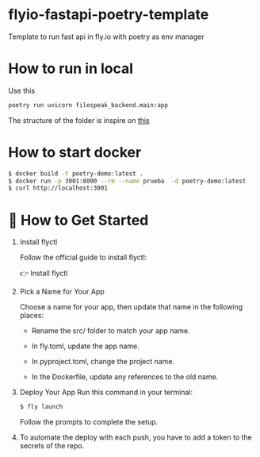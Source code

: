 # flyio-fastapi-poetry-template
Template to run fast api in fly.io with poetry as env manager 


# How to run in local

Use this
```sh
poetry run uvicorn filespeak_backend.main:app     
```

The structure of the folder is inspire on [this](https://fastapi.tiangolo.com/tutorial/bigger-applications/)



# How to start docker

```sh
$ docker build -t poetry-demo:latest .   
$ docker run -p 3001:8000 --rm --name prueba  -d poetry-demo:latest
$ curl http://localhost:3001 
```

# 🚀 How to Get Started
1. Install flyctl
    
    Follow the official guide to install flyctl:
    
    👉 Install flyctl

2. Pick a Name for Your App
    
    Choose a name for your app, then update that name in the following places:

    - Rename the src/ folder to match your app name.

    - In fly.toml, update the app name.

    - In pyproject.toml, change the project name.

    - In the Dockerfile, update any references to the old name.

3. Deploy Your App
    Run this command in your terminal:

    ```sh
    $ fly launch
    ```

    Follow the prompts to complete the setup.

4. To automate the deploy with each push, you have to add a token to the secrets of the repo.